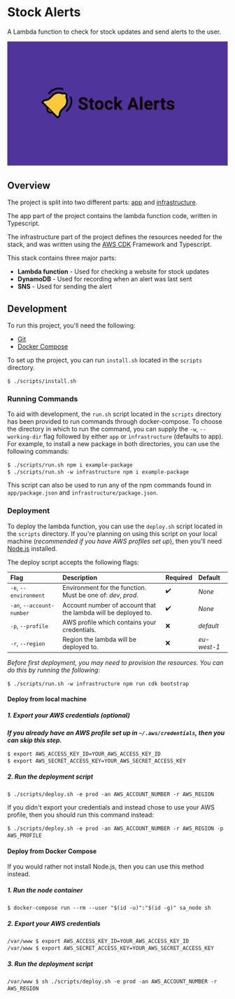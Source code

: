 # Stock Alerts
A Lambda function to check for stock updates and send alerts to the user.

<p align="center">
  <img src="readme/stock-alerts.png">
</p>


## Overview
The project is split into two different parts: [app](https://github.com/MattJarman/stock-alerts/tree/main/app)
and [infrastructure](https://github.com/MattJarman/stock-alerts/tree/main/infrastructure).

The app part of the project contains the lambda function code, written in Typescript.

The infrastructure part of the project defines the resources needed for the stack, and was written
using the [AWS CDK](https://docs.aws.amazon.com/cdk/latest/guide/home.html) Framework
and Typescript.

This stack contains three major parts:

* **Lambda function** - Used for checking a website for stock updates
* **DynamoDB** - Used for recording when an alert was last sent
* **SNS** - Used for sending the alert

## Development
To run this project, you'll need the following:

* [Git](https://git-scm.com/downloads)
* [Docker Compose](https://docs.docker.com/compose/)

To set up the project, you can run `install.sh` located in the `scripts` directory.

```
$ ./scripts/install.sh
```

### Running Commands

To aid with development, the `run.sh` script located in the `scripts` directory has been provided to run commands
through docker-compose. To choose the directory in which to run the command, you can supply the `-w`, `--working-dir`
flag followed by either `app` or `infrastructure` (defaults to app). For example, to install a new package in both
directories, you can use the following commands:

```
$ ./scripts/run.sh npm i example-package
$ ./scripts/run.sh -w infrastructure npm i example-package
```

This script can also be used to run any of the npm commands found in `app/package.json` and
`infrastructure/package.json`.

### Deployment
To deploy the lambda function, you can use the `deploy.sh` script located in the `scripts` directory. If you're planning
on using this script on your local machine (*recommended if you have AWS profiles set up*), then you'll need
[Node.js](https://nodejs.org/en/) installed.

The deploy script accepts the following flags:

| Flag                       | Description                                                                                       | Required         | Default    |
|:---------------------------|:--------------------------------------------------------------------------------------------------|:-----------------|:-----------|
| `-e`, `--environment`      | Environment for the function. Must be one of: *dev*, *prod*.                                      |:heavy_check_mark:| *None*     |
| `-an`, `--account-number`  | Account number of account that the lambda will be deployed to.                                    |:heavy_check_mark:| *None*     |
| `-p`, `--profile`          | AWS profile which contains your credentials.                                                      |:x:               | *default*  |
| `-r`, `--region`           | Region the lambda will be deployed to.                                                            |:x:               | *eu-west-1*|

*Before first deployment, you may need to provision the resources. You can do this by running the
following*:

```
$ ./scripts/run.sh -w infrastructure npm run cdk bootstrap
```

#### Deploy from local machine

##### 1. Export your AWS credentials (optional)

***If you already have an AWS profile set up in `~/.aws/credentials`, then you can skip this step.***

```
$ export AWS_ACCESS_KEY_ID=YOUR_AWS_ACCESS_KEY_ID
$ export AWS_SECRET_ACCESS_KEY=YOUR_AWS_SECRET_ACCESS_KEY
```

##### 2. Run the deployment script
```
$ ./scripts/deploy.sh -e prod -an AWS_ACCOUNT_NUMBER -r AWS_REGION
```

If you didn't export your credentials and instead chose to use your AWS profile, then you should run this command
instead:

```
$ ./scripts/deploy.sh -e prod -an AWS_ACCOUNT_NUMBER -r AWS_REGION -p AWS_PROFILE
```

#### Deploy from Docker Compose

If you would rather not install Node.js, then you can use this method instead.

##### 1. Run the node container

```
$ docker-compose run --rm --user "$(id -u)":"$(id -g)" sa_node sh
```

##### 2. Export your AWS credentials
```
/var/www $ export AWS_ACCESS_KEY_ID=YOUR_AWS_ACCESS_KEY_ID
/var/www $ export AWS_SECRET_ACCESS_KEY=YOUR_AWS_SECRET_ACCESS_KEY
```

##### 3. Run the deployment script
```
/var/www $ sh ./scripts/deploy.sh -e prod -an AWS_ACCOUNT_NUMBER -r AWS_REGION
```
